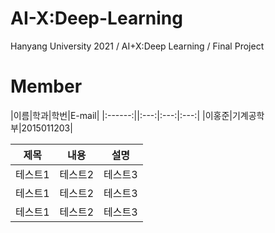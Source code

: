 # AI-X:Deep-Learning
Hanyang University 2021 / AI+X:Deep Learning / Final Project

# Member

|이름|학과|학번|E-mail|
|:------:||:---:|:---:|:---:|
|이홍준|기계공학부|2015011203|


|제목|내용|설명|
|------|---|---|
|테스트1|테스트2|테스트3|
|테스트1|테스트2|테스트3|
|테스트1|테스트2|테스트3|
